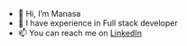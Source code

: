- 👋 Hi, I’m Manasa
- 👀 I have experience in Full stack developer
- 📫 You can reach me on [LinkedIn](https://www.linkedin.com/in/manasa-bingi-912723227)
<!---
manasabingi115/manasabingi115 is a ✨ special ✨ repository because its `README.md` (this file) appears on your GitHub profile.
You can click the Preview link to take a look at your changes.
--->
